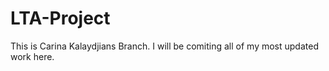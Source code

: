 # LTA-Project
This is Carina Kalaydjians Branch. I will be comiting all of my most updated work here.